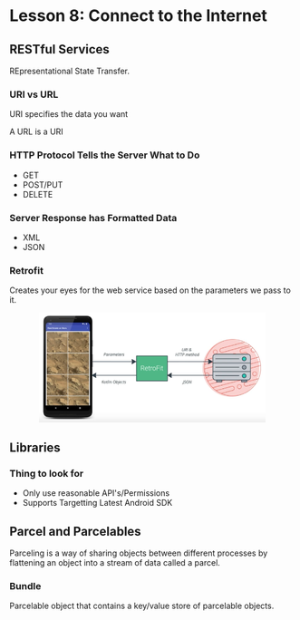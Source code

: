 # Lesson 8: Connect to the Internet

## RESTful Services

REpresentational State Transfer.

### URI vs URL

URI specifies the data you want

A URL is a URI

### HTTP Protocol Tells the Server What to Do

* GET
* POST/PUT
* DELETE

### Server Response has Formatted Data

* XML
* JSON

### Retrofit

Creates your eyes for the web service based on the parameters we pass to it. 

<p align="center">
<img src="images/8.1.png" alt="drawing" width="400" />
</p>

## Libraries

### Thing to look for

* Only use reasonable API's/Permissions
* Supports Targetting Latest Android SDK

## Parcel and Parcelables

Parceling is a way of sharing objects between different processes by flattening an object into a stream of data called a parcel.

### Bundle

Parcelable object that contains a key/value store of parcelable objects.

